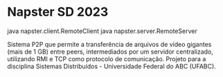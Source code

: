 # Napster SD 2023

java napster.client.RemoteClient
java napster.server.RemoteServer

Sistema P2P que permite a transferência de arquivos de vídeo gigantes (mais de 1 GB) entre peers, intermediados por um servidor centralizado, utilizando RMI e TCP como protocolo de comunicação.
Projeto para a disciplina Sistemas Distribuídos - Universidade Federal do ABC (UFABC).
